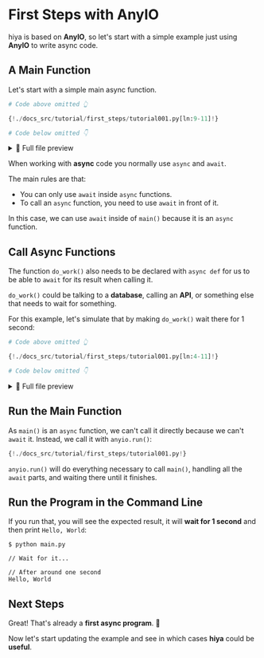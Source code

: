 # First Steps with AnyIO

hiya is based on **AnyIO**, so let's start with a simple example just using **AnyIO** to write async code.

## A Main Function

Let's start with a simple main async function.

```Python hl_lines="3-4"
# Code above omitted 👆

{!./docs_src/tutorial/first_steps/tutorial001.py[ln:9-11]!}

# Code below omitted 👇
```

<details>
<summary>👀 Full file preview</summary>

```Python
{!./docs_src/tutorial/first_steps/tutorial001.py!}
```

</details>

When working with **async** code you normally use `async` and `await`.

The main rules are that:

- You can only use `await` inside `async` functions.
- To call an `async` function, you need to use `await` in front of it.

In this case, we can use `await` inside of `main()` because it is an `async` function.

## Call Async Functions

The function `do_work()` also needs to be declared with `async def` for us to be able to `await` for its result when calling it.

`do_work()` could be talking to a **database**, calling an **API**, or something else that needs to wait for something.

For this example, let's simulate that by making `do_work()` wait there for 1 second:

```Python hl_lines="3-4"
# Code above omitted 👆

{!./docs_src/tutorial/first_steps/tutorial001.py[ln:4-11]!}

# Code below omitted 👇
```

<details>
<summary>👀 Full file preview</summary>

```Python
{!./docs_src/tutorial/first_steps/tutorial001.py!}
```

</details>

## Run the Main Function

As `main()` is an `async` function, we can't call it directly because we can't `await` it. Instead, we call it with `anyio.run()`:

```Python hl_lines="1  14"
{!./docs_src/tutorial/first_steps/tutorial001.py!}
```

`anyio.run()` will do everything necessary to call `main()`, handling all the `await` parts, and waiting there until it finishes.

## Run the Program in the Command Line

If you run that, you will see the expected result, it will **wait for 1 second** and then print `Hello, World`:

<div class="termy">

```console
$ python main.py

// Wait for it...

// After around one second
Hello, World
```

</div>

## Next Steps

Great! That's already a **first async program**. 🚀

Now let's start updating the example and see in which cases **hiya** could be **useful**.
